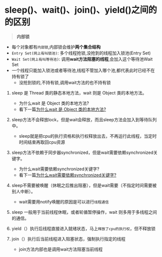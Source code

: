 # sleep()、wait()、join()、yield()之间的的区别 

> **内部锁**

- 每个对象都有`内部锁`,内部锁会维护**两个集合结构**
- `Entry Set(网上有叫锁池)`: 多个线程抢锁,没抢到的线程加入锁池(Entry Set)
- `Wait Set(网上有叫等待池)`: 调用**wait⽅法阻塞的线程**,会加入这个等待池Wait Set
- 一个线程只能加入锁池或者等待池,线程不管加入哪个池,都代表此时已经不在持有锁了
  - 没抢到锁的,不持有锁,调用wait方法的也不持有锁

1. sleep 是 Thread 类的静态本地⽅法，wait 则是 Object 类的本地⽅法。 
   - 为什么wait 是 Object 类的本地⽅法?
   - 看下一篇[为什么wait 是 Object 类的本地⽅法?]()

2. sleep⽅法不会释放lock，但是wait会释放，⽽且sleep⽅法会加⼊到等待队列中。
   - sleep就是把cpu的执⾏资格和执⾏权释放出去，不再运⾏此线程，当定时时间结束再取回cpu资源

3. sleep⽅法不依赖于同步器synchronized，但是wait需要依赖synchronized关键字。 
   - 为什么wait需要依赖synchronized关键字?
   - 看下一篇[为什么wait需要依赖synchronized关键字?]()

4. sleep不需要被唤醒（休眠之后推出阻塞），但是wait需要（不指定时间需要被别⼈中断）。 
   - wait需要用notify唤醒的原因是可以进行`线程通信`

5. sleep ⼀般⽤于当前线程休眠，或者轮循暂停操作，wait 则多⽤于多线程之间的通信。 

6. yield（）执⾏后线程直接进⼊就绪状态，⻢上`释放了cpu的执⾏权`，但不释放锁

7. join（）执⾏后当前线程进⼊阻塞状态，强制执行指定的线程
   - join方法内部也是调用wait方法阻塞当前线程